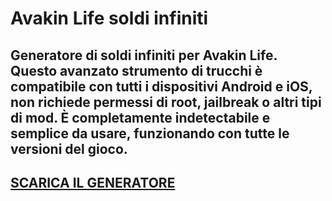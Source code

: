 # Avakin Life soldi infiniti
## Generatore di soldi infiniti per Avakin Life. Questo avanzato strumento di trucchi è compatibile con tutti i dispositivi Android e iOS, non richiede permessi di root, jailbreak o altri tipi di mod. È completamente indetectabile e semplice da usare, funzionando con tutte le versioni del gioco.

## [SCARICA IL GENERATORE](https://cosmicfiles.info/cl/i/me4k1w)


